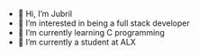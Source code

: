 - 👋 Hi, I’m Jubril
- 👀 I’m interested in being a full stack developer
- 🌱 I’m currently learning C programming
- 💞️ I’m currently a student at ALX

<!---
jubriltayo/jubriltayo is a ✨ special ✨ repository because its `README.md` (this file) appears on your GitHub profile.
You can click the Preview link to take a look at your changes.
--->
